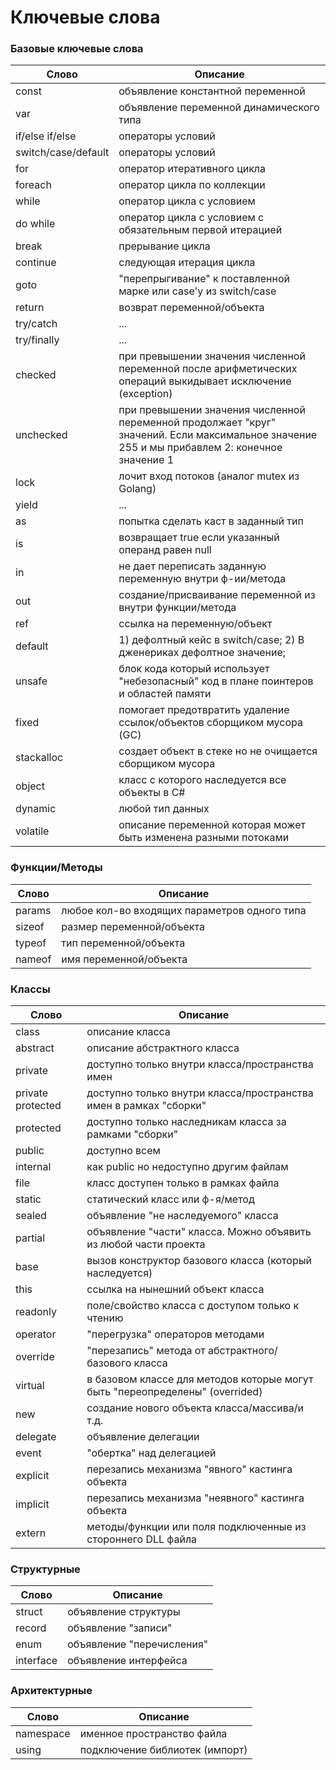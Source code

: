 # Ключевые слова

### Базовые ключевые слова
Слово | Описание
--- | ---
const | объявление константной переменной
var | объявление переменной динамического типа
if/else if/else | операторы условий
switch/case/default | операторы условий
for | оператор итеративного цикла
foreach | оператор цикла по коллекции
while | оператор цикла с условием
do while | оператор цикла с условием с обязательным первой итерацией
break | прерывание цикла
continue | следующая итерация цикла
goto | "перепрыгивание" к поставленной марке или case'у из switch/case
return | возврат переменной/объекта
try/catch | ...
try/finally | ...
checked | при превышении значения численной переменной после арифметических операций выкидывает исключение (exception)
unchecked | при превышении значения численной переменной продолжает "круг" значений. Если максимальное значение 255 и мы прибавлем 2: конечное значение 1
lock | лочит вход потоков (аналог mutex из Golang)
yield | ...
as | попытка сделать каст в заданный тип
is | возвращает true если указанный операнд равен null
in | не дает переписать заданную переменную внутри ф-ии/метода
out | создание/присваивание переменной из внутри функции/метода
ref | ссылка на переменную/объект
default | 1) дефолтный кейс в switch/case; 2) В дженериках дефолтное значение;
unsafe | блок кода который использует "небезопасный" код в плане поинтеров и областей памяти
fixed | помогает предотвратить удаление ссылок/объектов сборщиком мусора (GC) 
stackalloc | создает объект в стеке но не очищается сборщиком мусора
object | класс с которого наследуется все объекты в C#
dynamic | любой тип данных
volatile | описание переменной которая может быть изменена разными потоками

### Функции/Методы
Слово | Описание
--- | ---
params | любое кол-во входящих параметров одного типа
sizeof | размер переменной/объекта
typeof | тип переменной/объекта
nameof | имя переменной/объекта

### Классы
Слово | Описание
--- | ---
class | описание класса
abstract | описание абстрактного класса
private | доступно только внутри класса/пространства имен
private protected | доступно только внутри класса/пространства имен в рамках "сборки"
protected | доступно только наследникам класса за рамками "сборки"
public | доступно всем
internal | как public но недоступно другим файлам
file | класс доступен только в рамках файла
static | статический класс или ф-я/метод
sealed | объявление "не наследуемого" класса
partial | объявление "части" класса. Можно объявить из любой части проекта
base | вызов конструктор базового класса (который наследуется)
this | ссылка на нынешний объект класса
readonly | поле/свойство класса с доступом только к чтению
operator | "перегрузка" операторов методами
override | "перезапись" метода от абстрактного/базового класса
virtual | в базовом классе для методов которые могут быть "переопределены" (overrided)
new | создание нового объекта класса/массива/и т.д.
delegate | объявление делегации
event | "обертка" над делегацией
explicit | перезапись механизма "явного" кастинга объекта
implicit | перезапись механизма "неявного" кастинга объекта
extern | методы/функции или поля подключенные из стороннего DLL файла

### Структурные
Слово | Описание
--- | ---
struct | объявление структуры
record | объявление "записи"
enum | объявление "перечисления"
interface | объявление интерфейса

### Архитектурные
Слово | Описание
--- | ---
namespace | именное пространство файла
using | подключение библиотек (импорт)